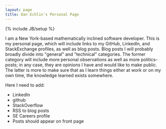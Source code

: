 ```yaml
---
layout: page
title: Dan Echlin's Personal Page
---
```

{% include JB/setup %}

I am a New York-based mathematically inclined software developer.  This is my personal page, which will include links to my GitHub, LinkedIn, and StackExchange profiles, as well as blog posts.  Blog posts I will probably broadly divide into "general" and "technical" categories.  The former category will include more personal observations as well as more politics-posts; in any case, they are opinions I have and would like to make public.  The latter is more to make sure that as I learn things either at work or on my own time, the knowledge learned exists somewhere.

Here I need to add:

* LinkedIn
* github
* StackOverflow
* RSS to blog posts
* SE Careers profile
* Posts should appear on front page

